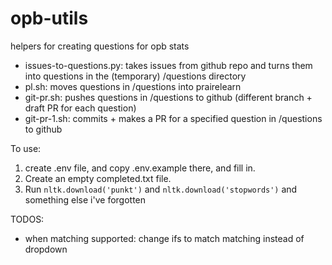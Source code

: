# opb-utils
 helpers for creating questions for opb stats

- issues-to-questions.py: takes issues from github repo and turns them into questions in the (temporary) /questions directory
- pl.sh: moves questions in /questions into prairelearn
- git-pr.sh: pushes questions in /questions to github (different branch + draft PR for each question)
- git-pr-1.sh: commits + makes a PR for a specified question in /questions to github

To use: 
1. create .env file, and copy .env.example there, and fill in. 
2. Create an empty completed.txt file. 
3. Run `nltk.download('punkt')` and `nltk.download('stopwords')` and something else i've forgotten 

TODOS:
- when matching supported: change ifs to match matching instead of dropdown
